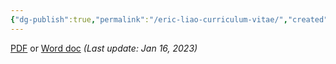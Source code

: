 ```yaml
---
{"dg-publish":true,"permalink":"/eric-liao-curriculum-vitae/","created":"","updated":""}
---
```



[PDF](https://drive.google.com/file/d/1x2w2NirxGCWH6FfUQIGFDNAa1wWMs3oS/view?usp=sharing)  or [Word doc](https://docs.google.com/document/d/1PSfvw_oGpZYrjDhLmePZDfkx-2DQbcLdtMUTyIZMV40/edit?usp=sharing)
 *(Last update: Jan 16, 2023)*
